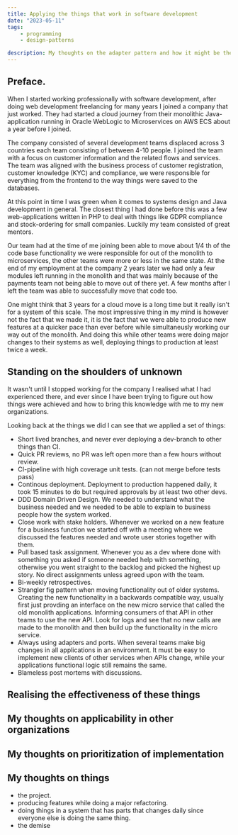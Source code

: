 ```yaml
---
title: Applying the things that work in software development
date: "2023-05-11"
tags: 
    - programming
    - design-patterns

description: My thoughts on the adapter pattern and how it might be the simplest way to achieve a hexagonal system architecture.
---
```


## Preface.
When I started working professionally with software development, after doing web development freelancing for many years I joined a company that just worked. They had started a cloud journey from their monolithic Java-application running in Oracle WebLogic to Microservices on AWS ECS about a year before I joined.

The company consisted of several development teams displaced across 3 countries each team consisting of between 4-10 people. I joined the team with a focus on customer information and the related flows and services. The team was aligned with the business process of customer registration, customer knowledge (KYC) and compliance, we were responsible for everything from the frontend to the way things were saved to the databases. 

At this point in time I was green when it comes to systems design and Java development in general. The closest thing I had done before this was a few web-applications written in PHP to deal with things like GDPR compliance and stock-ordering for small companies. Luckily my team consisted of great mentors.

Our team had at the time of me joining been able to move about 1/4 th of the code base functionality we were responsible for out of the monolith to microservices, the other teams were more or less in the same state. At the end of my employment at the company 2 years later we had only a few modules left running in the monolith and that was mainly because of the payments team not being able to move out of there yet. A few months after I left the team was able to successfully move that code too.

One might think that 3 years for a cloud move is a long time but it really isn't for a system of this scale. The most impressive thing in my mind is however not the fact that we made it, it is the fact that we were able to produce new features at a quicker pace than ever before while simultaneusly working our way out of the monolith. And doing this while other teams were doing major changes to their systems as well, deploying things to production at least twice a week.

## Standing on the shoulders of unknown
It wasn't until I stopped working for the company I realised what I had experienced there, and ever since I have been trying to figure out how things were achieved and how to bring this knowledge with me to my new organizations.

Looking back at the things we did I can see that we applied a set of things:
- Short lived branches, and never ever deploying a dev-branch to other things than CI.
- Quick PR reviews, no PR was left open more than a few hours without review.
- CI-pipeline with high coverage unit tests. (can not merge before tests pass)
- Continous deployment. Deployment to production happened daily, it took 15 minutes to do but required approvals by at least two other devs.
- DDD Domain Driven Design. We needed to understand what the business needed and we needed to be able to explain to business people how the system worked.
- Close work with stake holders. Whenever we worked on a new feature for a business function we started off with a meeting where we discussed the features needed and wrote user stories together with them.
- Pull based task assignment. Whenever you as a dev where done with something you asked if someone needed help with something, otherwise you went straight to the backlog and picked the highest up story. No direct assignments unless agreed upon with the team.
- Bi-weekly retrospectives.
- Strangler fig pattern when moving functionality out of older systems. Creating the new functionality in a backwards compatible way, usually first just provding an interface on the new micro service that called the old monolith applications. Informing consumers of that API in other teams to use the new API. Look for logs and see that no new calls are made to the monolith and then build up the functionality in the micro service.
- Always using adapters and ports. When several teams make big changes in all applications in an environment. It must be easy to implement new clients of other services when APIs change, while your applications functional logic still remains the same.
- Blameless post mortems with discussions.


## Realising the effectiveness of these things

## My thoughts on applicability in other organizations

## My thoughts on prioritization of implementation

## My thoughts on things
- the project.
- producing features while doing a major refactoring.
- doing things in a system that has parts that changes daily since everyone else is doing the same thing.
- the demise